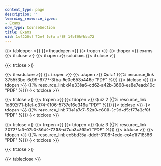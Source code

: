 ```yaml
---
content_type: page
description: ''
learning_resource_types:
- Exams
ocw_type: CourseSection
title: Exams
uid: 1c4228c4-72e4-8efa-a46f-14b50bfbba72
---
```


{{< tableopen >}}
{{< theadopen >}}
{{< tropen >}}
{{< thopen >}}
exams
{{< thclose >}}
{{< thopen >}}
solutions
{{< thclose >}}

{{< trclose >}}

{{< theadclose >}}
{{< tropen >}}
{{< tdopen >}}
Quiz 1 ({{% resource_link 375553bc-6e99-6777-3fba-9e0e653b446c "PDF" %}})
{{< tdclose >}}
{{< tdopen >}}
({{% resource_link d4e338a6-cd62-a42b-3668-ee8e7eacb10c "PDF" %}})
{{< tdclose >}}

{{< trclose >}}
{{< tropen >}}
{{< tdopen >}}
Quiz 2 ({{% resource_link 1d892f71-b1e1-c374-0106-5757e16e346a "PDF" %}})
{{< tdclose >}}
{{< tdopen >}}
({{% resource_link 73e1a7c7-52a0-c608-3c3d-d5cf77e2cf8f "PDF" %}})
{{< tdclose >}}

{{< trclose >}}
{{< tropen >}}
{{< tdopen >}}
Quiz 3 ({{% resource_link 20727fa3-07b0-36d0-7258-cf7da3c865e1 "PDF" %}})
{{< tdclose >}}
{{< tdopen >}}
({{% resource_link cc5bd35a-ddc5-3108-4cde-ce4e1f718866 "PDF" %}})
{{< tdclose >}}

{{< trclose >}}

{{< tableclose >}}